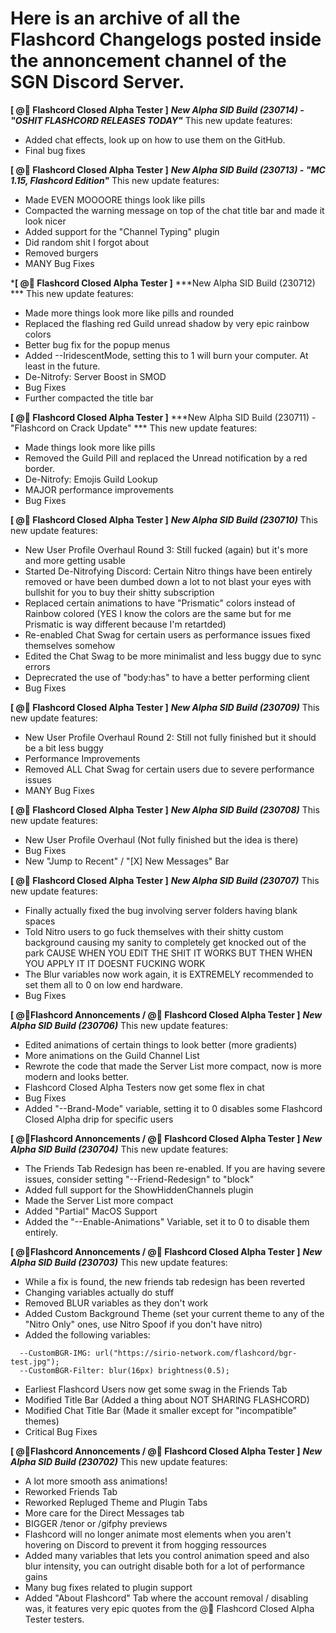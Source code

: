 # Here is an archive of all the Flashcord Changelogs posted inside the annoncement channel of the SGN Discord Server.

**[  @📸 Flashcord Closed Alpha Tester  ]** ***New Alpha SID Build (230714) - "OSHIT FLASHCORD RELEASES TODAY"***
This new update features:
- Added chat effects, look up on how to use them on the GitHub.
- Final bug fixes

**[  @📸 Flashcord Closed Alpha Tester  ]** ***New Alpha SID Build (230713) - "MC 1.15, Flashcord Edition"***
This new update features:
- Made EVEN MOOOORE things look like pills
- Compacted the warning message on top of the chat title bar and made it look nicer
- Added support for the "Channel Typing" plugin
- Did random shit I forgot about
- Removed burgers
- MANY Bug Fixes

***[  @📸 Flashcord Closed Alpha Tester  ]** ***New Alpha SID Build (230712) ***
This new update features:
- Made more things look more like pills and rounded
- Replaced the flashing red Guild unread shadow by very epic rainbow colors
- Better bug fix for the popup menus
- Added --IridescentMode, setting this to 1 will burn your computer. At least in the future.
- De-Nitrofy: Server Boost in SMOD
- Bug Fixes
- Further compacted the title bar

**[  @📸 Flashcord Closed Alpha Tester  ]** ***New Alpha SID Build (230711) - "Flashcord on Crack Update" ***
This new update features:
- Made things look more like pills
- Removed the Guild Pill and replaced the Unread notification by a red border.
- De-Nitrofy: Emojis Guild Lookup
- MAJOR performance improvements
- Bug Fixes

**[  @📸 Flashcord Closed Alpha Tester   ]** ***New Alpha SID Build (230710)***
This new update features:
- New User Profile Overhaul Round 3: Still fucked (again) but it's more and more getting usable
- Started De-Nitrofying Discord: Certain Nitro things have been entirely removed or have been dumbed down a lot to not blast your eyes with bullshit for you to buy their shitty subscription
- Replaced certain animations to have "Prismatic" colors instead of Rainbow colored (YES I know the colors are the same but for me Prismatic is way different because I'm retartded)
- Re-enabled Chat Swag for certain users as performance issues fixed themselves somehow
- Edited the Chat Swag to be more minimalist and less buggy due to sync errors
- Deprecrated the use of "body:has" to have a better performing client
- Bug Fixes

**[  @📸 Flashcord Closed Alpha Tester  ]** ***New Alpha SID Build (230709)***
This new update features:
- New User Profile Overhaul Round 2: Still not fully finished but it should be a bit less buggy
- Performance Improvements
- Removed ALL Chat Swag for certain users due to severe performance issues
- MANY Bug Fixes

**[  @📸 Flashcord Closed Alpha Tester  ]** ***New Alpha SID Build (230708)***
This new update features:
- New User Profile Overhaul (Not fully finished but the idea is there)
- Bug Fixes
- New "Jump to Recent" / "[X] New Messages" Bar

**[  @📸 Flashcord Closed Alpha Tester  ]** ***New Alpha SID Build (230707)***
This new update features:
- Finally actually fixed the bug involving server folders having blank spaces
- Told Nitro users to go fuck themselves with their shitty custom background causing my sanity to completely get knocked out of the park CAUSE WHEN YOU EDIT THE SHIT IT WORKS BUT THEN WHEN YOU APPLY IT IT DOESNT FUCKING WORK
- The Blur variables now work again, it is EXTREMELY recommended to set them all to 0 on low end hardware.
- Bug Fixes

**[ @📸Flashcord Annoncements / @📸 Flashcord Closed Alpha Tester   ]** ***New Alpha SID Build (230706)***
This new update features:
- Edited animations of certain things to look better (more gradients)
- More animations on the Guild Channel List
- Rewrote the code that made the Server List more compact, now is more modern and looks better.
- Flashcord Closed Alpha Testers now get some flex in chat
- Bug Fixes
- Added "--Brand-Mode" variable, setting it to 0 disables some Flashcord Closed Alpha drip for specific users

**[ @📸Flashcord Annoncements / @📸 Flashcord Closed Alpha Tester  ]** ***New Alpha SID Build (230704)***
This new update features:
- The Friends Tab Redesign has been re-enabled. If you are having severe issues, consider setting "--Friend-Redesign" to "block"
- Added full support for the ShowHiddenChannels plugin
- Made the Server List more compact
- Added "Partial" MacOS Support
- Added the "--Enable-Animations" Variable, set it to 0 to disable them entirely.

**[ @📸Flashcord Annoncements / @📸 Flashcord Closed Alpha Tester  ]** ***New Alpha SID Build (230703)***
This new update features:
- While a fix is found, the new friends tab redesign has been reverted
- Changing variables actually do stuff
- Removed BLUR variables as they don't work
- Added Custom Background Theme (set your current theme to any of the "Nitro Only" ones, use Nitro Spoof if you don't have nitro)
- Added the following variables:
```
  --CustomBGR-IMG: url("https://sirio-network.com/flashcord/bgr-test.jpg");
  --CustomBGR-Filter: blur(16px) brightness(0.5);
```
- Earliest Flashcord Users now get some swag in the Friends Tab
- Modified Title Bar (Added a thing about NOT SHARING FLASHCORD)
- Modified Chat Title Bar (Made it smaller except for "incompatible" themes)
- Critical Bug Fixes

**[ @📸Flashcord Annoncements / @📸 Flashcord Closed Alpha Tester ]** ***New Alpha SID Build (230702)***
This new update features:
- A lot more smooth ass animations!
- Reworked Friends Tab
- Reworked Repluged Theme and Plugin Tabs
- More care for the Direct Messages tab
- BIGGER /tenor or /gifphy previews
- Flashcord will no longer animate most elements when you aren't hovering on Discord to prevent it from hogging ressources
- Added many variables that lets you control animation speed and also blur intensity, you can outright disable both for a lot of performance gains
- Many bug fixes related to plugin support
- Added "About Flashcord" Tab where the account removal / disabling was, it features very epic quotes from the @📸 Flashcord Closed Alpha Tester testers.
